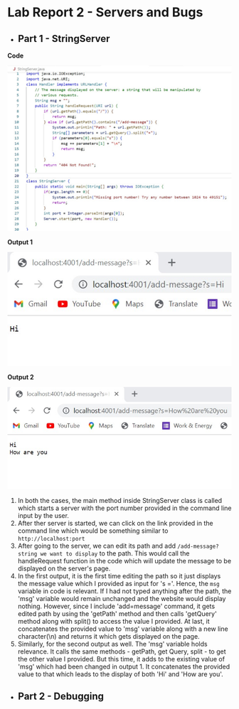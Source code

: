 # Lab Report 2 - Servers and Bugs

* ## Part 1 - StringServer


**Code**

![Image](stringserver.jpg)

**Output 1**

![Image](o1.jpg)

**Output 2**

![Image](o2.jpg)
1. In both the cases, the main method inside StringServer class is called which starts a server with the port number provided in the command line input by the user. 
2. After ther server is started, we can click on the link provided in the command line which would be something similar to `http://localhost:port`
3. After going to the server, we can edit its path and add `/add-message?string we want to display` to the path. This would call the handleRequest function in the code which will update the message to be displayed on the server's page.
4. In the first output, it is the first time editing the path so it just displays the message value which I provided as input for 's ='. Hence, the `msg` variable in code is relevant. If I had not typed anything after the path, the 'msg' variable would remain unchanged and the website would display nothing. However, since I include 'add=message' command, it gets edited path by using the 'getPath' method and then calls 'getQuery' method along with split() to access the value I provided. At last, it concatenates the provided value to 'msg' variable along with a new line character(\n) and returns it which gets displayed on the page. 
5. Similarly, for the second output as well. The 'msg' variable holds relevance. It calls the same methods - getPath, get Query, split - to get the other value I provided. But this time, it adds to the existing value of 'msg' which had been changed in output 1. It concatenates the provided value to that which leads to the display of both 'Hi' and 'How are you'. 

* ## Part 2 - Debugging
